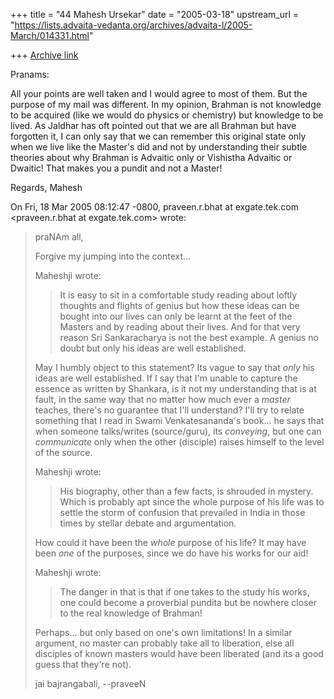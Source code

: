 +++
title = "44 Mahesh Ursekar"
date = "2005-03-18"
upstream_url = "https://lists.advaita-vedanta.org/archives/advaita-l/2005-March/014331.html"

+++
[Archive link](https://lists.advaita-vedanta.org/archives/advaita-l/2005-March/014331.html)

Pranams:

All your points are well taken and I would agree to most of them. But
the purpose of my mail was different. In my opinion, Brahman is not
knowledge to be acquired (like we would do physics or chemistry) but
knowledge to be lived. As Jaldhar has oft pointed out that we are all
Brahman but have forgotten it, I can only say that we can remember
this original state only when we live like the Master's did and not by
understanding their subtle theories about why Brahman is Advaitic only
or Vishistha Advaitic or Dwaitic! That makes you a pundit and not a
Master!

Regards, Mahesh


On Fri, 18 Mar 2005 08:12:47 -0800, praveen.r.bhat at exgate.tek.com
<praveen.r.bhat at exgate.tek.com> wrote:
> praNAm all,
> 
> Forgive my jumping into the context...
> 
> Maheshji wrote:
> > It is easy to sit in a comfortable study reading about loftly thoughts
> > and flights of genius but how these ideas can be bought into our lives
> > can only be learnt at the feet of the Masters and by reading about
> > their lives. And for that very reason Sri Sankaracharya is not the
> > best example. A genius no doubt but only his ideas are well
> > established.
> 
> May I humbly object to this statement? Its vague to say that *only* his
> ideas are well established. If I say that I'm unable to capture the essence
> as written by Shankara, is it not my understanding that is at fault, in the
> same way that no matter how much ever a *master* teaches, there's no
> guarantee that I'll understand? I'll try to relate something that I read in
> Swami Venkatesananda's book... he says that when someone talks/writes
> (source/guru), its *conveying*, but one can *communicate* only when the
> other (disciple) raises himself to the level of the source.
> 
> Maheshji wrote:
> > His biography, other than a few facts, is shrouded in
> > mystery. Which is probably apt since the whole purpose of his life was
> > to settle the storm of confusion that prevailed in India in those
> > times by stellar debate and argumentation.
> 
> How could it have been the *whole* purpose of his life? It may have been
> *one* of the purposes, since we do have his works for our aid!
> 
> Maheshji wrote:
> > The danger in that is that
> > if one takes to the study his works, one could become a proverbial
> > pundita but be nowhere closer to the real knowledge of Brahman!
> 
> Perhaps... but only based on one's own limitations! In a similar argument,
> no master can probably take all to liberation, else all disciples of known
> masters would have been liberated (and its a good guess that they're not).
> 
> jai bajrangabali,
> --praveeN
>

